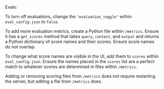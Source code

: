 Evals:

To turn off evaluations, change the `"evaluation_toggle"` within `eval_config.json` to `false`.  

To add more evaluation metrics, create a Python file within `/metrics`. Ensure it has a `get_scores` method that takes `query`, `context`, and `output` and returns a Python dictionary of score names and their scores. Ensure score names do not overlap.

To change what score names are visible in the UI, add them to `scores` within `eval_config.json`. Ensure the names placed in the `scores` list are a perfect match to whatever scores are determined in files within `/metrics`.

Adding or removing scoring files from `/metrics` does not require restarting the server, but editing a file from `/metrics` does.